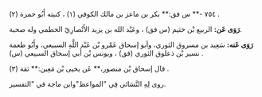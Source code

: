 ٧٥٤ -** س فق:** بكر بن ماعز بن مالك الكوفي (١) ، كنيته أَبُو حمزة (٢) .

**رَوَى عَن:** الربيع بْن خثيم (س فق) ، وعَبْد الله بن يزيد الأَنْصارِيّ الخطمي وله صحبة.

**رَوَى عَنه:** سَعِيد بن مسروق الثوري، وأبو إسحاق عَمْرو بْن عَبْد اللَّهِ السبيعي، وأَبُو طعمة نسير بْن ذعلوق الثوري (فق) ، ويونس بْن أَبي إسحاق السبيعي (س) .

قال إسحاق بْن منصور،** عَن يحيى بْن مَعِين:** ثقة (٣) .

روى لِهِ النَّسَائي فِي "المواعظ"وابن ماجة في "التفسير.